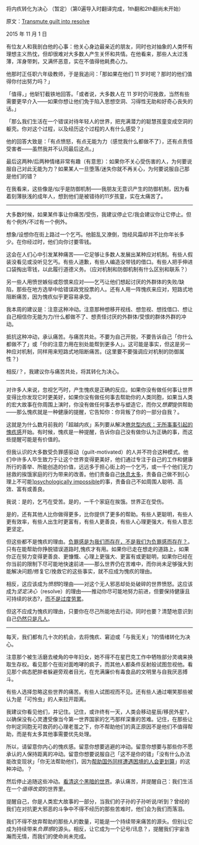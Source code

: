 将内疚转化为决心 （暂定）（第0遍导入时翻译完成，1th翻和2th翻尚未开始）

原文：[Transmute guilt into resolve](https://mindingourway.com/transmute-guilt-i/)

2015 年 11 月 1 日

有位友人和我剖白他的心事：他关心身边最亲近的朋友，同时也对抽象的人类怀有理想主义热忱，但却很难对大多数人产生关怀和共情。在他看来，那些人太过浅薄，浑身带刺，又满怀恶意，实在不值得他耗费心力。 

他那时正任职六年级教师，于是我追问：「那如果在他们 11 岁时呢？那时的他们值得你付出努力吗？」

「值得，」他斩钉截铁地回答。「或者说，大多数人在 11 岁时仍可挽救，当然有些需要更早介入——如果你想让他们免于陷入思想空洞、习得性无助和好奇心丧失的话。」

「那么我们生活在一个错误对待年轻人的世界，把充满潜力的聪慧孩童变成空洞的躯壳。你对这个过程，以及经历这个过程的人有什么感受？」

他的回答大致是：「有点愤怒，有点无能为力（感觉我什么都做不了），还有点责怪受害者——虽然我并不认同最后这点。」

最后这两种/后两种情绪非常有趣（有意思）：如果你不关心受伤害的人，为何要说服自己对此无能为力？如果某人一旦堕落/迷失你就不再关心，为何要说服自己那是他们的错？

在我看来，这些像是/似乎是防御机制——我朋友无意识产生的防御机制，因为看着刻薄肤浅的成年人，想到他们是被错待的11岁孩童，实在太痛苦了。

------

大多数时候，如果某件事让你痛苦/受伤，我建议停止它/我会建议你让它停止。但有个例外/不过有一个例外。 

想象/设想你在街上路过一个乞丐。他脏乱又潦倒，饱经风霜却并不比你年长多少。在你经过时，他们向你讨要零钱。

这会在人们心中引发某种痛苦——它足够让多数人发展出某种应对机制。有些人假装没看见或没听见乞丐。有些人道歉，有些人编造没带钱的借口。有些人把手伸进口袋掏出零钱，以此履行道德义务。（应对机制和防御机制有什么区别和联系？）

另一些人用愤世嫉俗或怨恨来应对——乞丐让他们想起讨厌的外群体的失败/缺陷，那些在地方选举中给错误政党投票的人。还有人用一阵愧疚来应对，短路式地阻断痛苦，因为愧疚似乎更容易承受。

我本周的建议是：注意这种冲动。注意那种想移开视线、想忽视、想找借口、想让自己相信你无能为力/什么都做不了、想责怪讨厌的外群体/受恨的群体外群的冲动。

抵抗这种冲动，承认痛苦。与痛苦共处。不要为自己开脱，不要告诉自己「你什么都做不了」或「你的注意力用在别处能帮到更多人」。这可能是事实，但这是另一种应对机制，同样用来短路式地阻断痛苦。(这里要不要强调应对机制的防御属性？)

相反/？，我建议你与痛苦共处，将其转化为决心。

------

对许多人来说，忽视乞丐时，产生愧疚是正确的反应。如果你没有做任何事让世界变得比你发现它时更美好，如果你没有做任何事去帮助你的人类同胞，如果当人类的宏大故事在你周围上演时，你没有做任何事去参与塑造它，而你又*想要*提供帮助——那么愧疚就是一种健康的提醒，它告知你：你背叛了你的一部分自我？。  

这就是为什么数月前我的「超越内疚」系列要从解决[倦怠型内疚：无所事事引起的愧疚感](https://mindingourway.com/replacing-guilt/)开始。有时候，愧疚是一种提醒，告诉你自己没有做你认为正确的事，而这些提醒可能是有价值的。

但我认识的大多数受负罪感驱动（guilt-motivated）的人并不符合这种模式。他们中许多人毕生致力于让这个世界变得更美好，他们通过专注于自己的工作和健康所行的善举、所能创造的价值，远远多于担心街上的一个乞丐，或一千个他们无力拯救的挨饿家庭的行为带来的改善。他们责备自己[休息太多](https://mindingourway.com/stop-before-you-drop/)，责备自己做不到[心理上不可能][psychologically impossible](https://mindingourway.com/where-coulds-go/)的事，责备自己不如周围人聪明、高效、富有或善良。  

我说：是的，乞丐在受苦。是的，一千个家庭在挨饿。世界正在受伤。  

是的，还有其他人比你做得更多，比你提供了更多的帮助。有些人更聪明，有些人更有效率，有些人出生时更富有，有些人更善良，有些人心理更强大，有些人意志更坚定。

但这些都不是愧疚的理由。[负罪感是为我们而存在，不是我们为负罪感而存在？](https://mindingourway.com/dont-steer-with-guilt/)。只有在能帮助你挣脱错误道路时,愧疚才有用。如果你已走在想走的道路上，如果你正在努力变得更善良、更慷慨、心理上更强大、更富有或更聪明，如果你已经在你当前的限制下尽可能地快速前进——那么世界仍在苦难中，而你尚未足够强大到能解决问题/修复它/挽救它的这些事实，就不应成为愧疚的理由。

相反，这应该成为*愤怒*的理由——对这个无人邪恶却处处破碎的世界愤怒。这应该成为*坚定决心*（resolve）的理由——推动你尽可能地努力前进，但要保持健康且可持续的状态?，[而不是过度劳累](https://mindingourway.com/rest-in-motion/)。

但这不应成为愧疚的理由，只要你在尽己所能地去行动，同时也要？清楚地意识到自己[仍然只是凡人](https://mindingourway.com/not-yet-gods/)。  

------

每天，我们都有几十次的机会，去将愧疚、窘迫或「与我无关」?的情绪转化为决心。

注意那个被生活磨去棱角的中年妇女，她不得不在星巴克工作中牺牲部分灵魂来换取生存权。看见那个在街对面咆哮的疯子，而其他人都条件反射般试图忽视他。看见那个病态肥胖者躲避旁观者目光，在充满廉价有毒食品的文明里与自我厌恶搏斗。

有些人选择忽略这些世界的痛苦。有些人试图视而不见。还有些人通过嘲笑那些被认为是「可怜虫」的人来拉开距离。

我建议你看见他们，并记住。记住，或许终有一天，人类会移动星辰/移民外星?，以确保没有心灵遭受像当今第一世界国家的乞丐那样深重的苦难。记住，在那些让你判定同胞无可救药的心理老茧之下，你不帮助他们的真正原因不是他们不值得帮助，而是有太多其他事需要优先处理。

所以，请留意你内心的愧疚感。留意你想要逃避的冲动。留意你想要与那些你不愿承认的人保持距离的冲动。留意你想要说服自己「这不是你的错」「没有什么办法能改变现状」「你无法帮助他们，因为[帮助国外同样遭遇困境的人会更划算](http://givewell.org/)」的这种冲动。？

然后停止追随这些冲动。[看清这个黑暗的世界](https://mindingourway.com/see-the-dark-world/)。承认痛苦，并提醒自己：我们生活在一个*值得改变*的世界里。

提醒自己，你是人类宏大故事的一部分，当我们的子孙的子孙听说/听到？曾经的我们在对抗更大邪恶的斗争中不得不经历的那些苦难时，他们会为我们而落泪。

我们不得不放弃帮助的那些人的数量，可能是一个持续带来痛苦的源头。但别让它成为持续带来*负罪感*的源头。相反，让它成为一个记号/讯息？，提醒我们宇宙浩瀚而无情，而我们的使命尚未完成。 